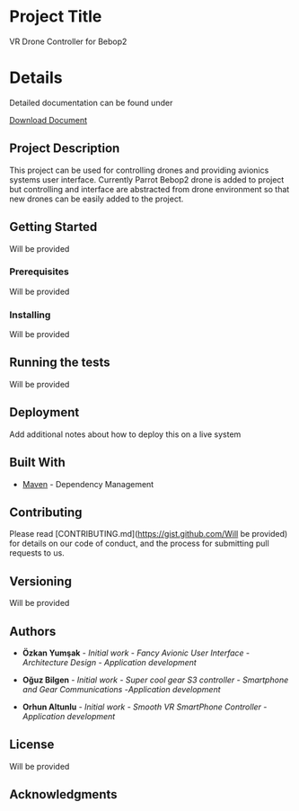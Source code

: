 # Project Title

VR Drone Controller for Bebop2

# Details

Detailed documentation can be found under

[Download Document](https://github.com/orhuncng/Bebop-Ui-Test/raw/master/Drone%20Final%20Report.docx)


## Project Description

This project can be used for controlling drones and providing avionics systems user interface. Currently Parrot Bebop2 drone is added to project but controlling and interface are abstracted from drone environment so that new drones can be easily added to the project.

## Getting Started

Will be provided

### Prerequisites

Will be provided

### Installing

Will be provided

## Running the tests

Will be provided

## Deployment

Add additional notes about how to deploy this on a live system

## Built With

* [Maven](https://maven.apache.org/) - Dependency Management

## Contributing

Please read [CONTRIBUTING.md](https://gist.github.com/Will be provided) for details on our code of conduct, and the process for submitting pull requests to us.

## Versioning

Will be provided

## Authors

* **Özkan Yumşak** - *Initial work* - *Fancy Avionic User Interface* - *Architecture Design* - *Application development*

* **Oğuz Bilgen** - *Initial work* - *Super cool gear S3 controller* - *Smartphone and Gear Communications* -*Application development*

* **Orhun Altunlu** - *Initial work* - *Smooth VR SmartPhone Controller* - *Application development*

## License

Will be provided

## Acknowledgments

